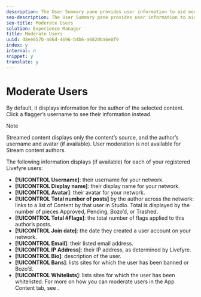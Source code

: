 ```yaml
---
description: The User Summary pane provides user information to aid moderation.
seo-description: The User Summary pane provides user information to aid moderation.
seo-title: Moderate Users
solution: Experience Manager
title: Moderate Users
uuid: d8ee657b-a06d-4696-b4b6-a6820ba6e0f9
index: y
internal: n
snippet: y
translate: y
---
```


# Moderate Users

By default, it displays information for the author of the selected content. Click a flagger’s username to see their information instead.

>[!NOTE]
>
>Streamed content displays only the content’s source, and the author’s username and avatar (if available). User moderation is not available for Stream content authors.

The following information displays (if available) for each of your registered Livefyre users:

* **[!UICONTROL  Username]**: their username for your network.
* **[!UICONTROL  Display name]**: their display name for your network.
* **[!UICONTROL  Avatar]**: their avatar for your network.
* **[!UICONTROL  Total number of posts]** by the author across the network: links to a list of Content by that user in Studio. Total is displayed by the number of pieces Approved, Pending, Bozo’d, or Trashed.
* **[!UICONTROL  Total #Flags]**: the total number of flags applied to this author’s posts.
* **[!UICONTROL  Join date]**: the date they created a user account on your network.
* **[!UICONTROL  Email]**: their listed email address.
* **[!UICONTROL  IP Address]**: their IP address, as determined by Livefyre.
* **[!UICONTROL  Bio]**: description of the user.
* **[!UICONTROL  Bans]**: lists sites for which the user has been banned or Bozo’d.
* **[!UICONTROL  Whitelists]**: lists sites for which the user has been whitelisted.
For more on how you can moderate users in the App Content tab, see [](../c_about_moderation/c_moderate_content_using_app_content.md#c_moderate_content_using_app_content). 
